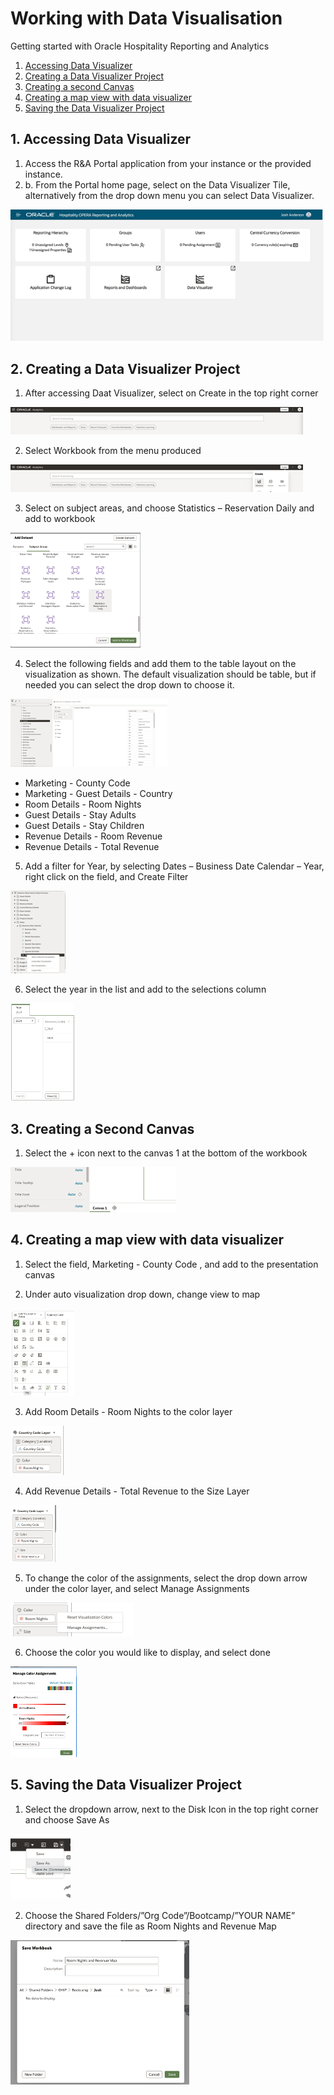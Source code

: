 # Working with Data Visualisation

Getting started with Oracle Hospitality Reporting and Analytics

1. [Accessing Data Visualizer](#1-accessing-data-visualiser)
2. [Creating a Data Visualizer Project](#2-creating-data-visualiser-project)
3. [Creating a second Canvas](#3-creating-second-canvas)
4. [Creating a map view with data visualizer](#4-creating-map-view-with-data-visualiser)
5. [Saving the Data Visualizer Project](#5-saving-data-visualiser-project)


## 1. Accessing Data Visualizer

1. Access the R&A Portal application from your instance or the provided instance.
2. b.	From the Portal home page, select on the Data Visualizer Tile, alternatively from the drop down menu you can select Data Visualizer.

![alt text](images/rna-portal.png "R&A Portal Landing Page")

## 2. Creating a Data Visualizer Project

1. After accessing Daat Visualizer, select on Create in the top right corner

![alt text](images/create-dv-project.png "Create Data Visualiser Project")

2. Select Workbook from the menu produced

![alt text](images/select-dv-workbook.png "Select Workbook")

3. Select on subject areas, and choose Statistics – Reservation Daily and add to workbook

![alt text](images/select-dv-sa.png "Select Subject Areas")

4. Select the following fields and add them to the table layout on the visualization as shown.  The default visualization should be table, but if needed you can select the drop down to choose it.

![alt text](images/select-fields.png "Select Fields to add to table layout")

* Marketing - County Code 
* Marketing - Guest Details - Country 
* Room Details - Room Nights
* Guest Details - Stay Adults
* Guest Details - Stay Children
* Revenue Details - Room Revenue
* Revenue Details - Total Revenue

5. Add a filter for Year, by selecting Dates – Business Date Calendar – Year, right click on the field, and Create Filter

![alt text](images/add-filter.png "Add Filter to Layout")

6. Select the year in the list and add to the selections column

![alt text](images/select-year.png "Select Year")

## 3. Creating a Second Canvas

1. Select the + icon next to the canvas 1 at the bottom of the workbook

![alt text](images/add-second-canvas.png "Select Second Canvas")

## 4. Creating a map view with data visualizer

1. Select the field, Marketing - County Code ,  and add to the presentation canvas

2. Under auto visualization drop down, change view to map

![alt text](images/create-map-visualisation.png "Select Map Visualisation")

3. Add Room Details - Room Nights to the color layer

![alt text](images/add-room-details-map.png "Add Room Details to Map")

4. Add Revenue Details - Total Revenue to the Size Layer

![alt text](images/add-revenue-details-map.png "Add Revenue Details to Map")

5. To change the color of the assignments, select the drop down arrow under the color layer, and select Manage Assignments

![alt text](images/change-color-map.png "Change Color of Map")

6. Choose the color you would like to display, and select done

![alt text](images/manage-color-assigments.png "Manage Colors Assignments")

## 5. Saving the Data Visualizer Project

1. Select the dropdown arrow, next to the Disk Icon in the top right corner and choose Save As

![alt text](images/saving-dv-project.png "Saving Data Visualiser Project")

2. Choose the Shared Folders/”Org Code”/Bootcamp/”YOUR NAME” directory and save the file as Room Nights and Revenue Map

![alt text](images/save-workbook.png "Saving Workbook")
